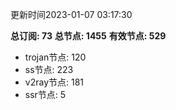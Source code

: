 更新时间2023-01-07 03:17:30

**总订阅: 73**
**总节点: 1455**
**有效节点: 529**
- trojan节点: 120
- ss节点: 223
- v2ray节点: 181
- ssr节点: 5
